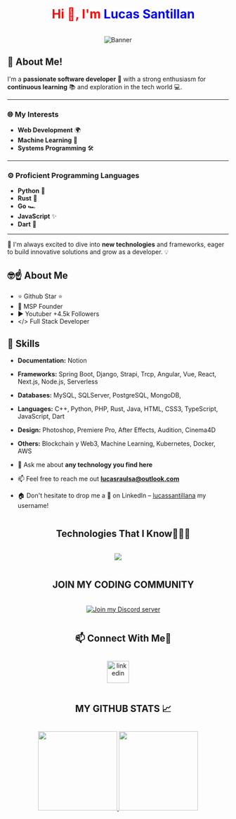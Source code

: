<!--h1 without bottom border-->
<div id="user-content-toc">
  <ul align="center">
    <summary><h1 style="display: inline-block; color: red">Hi 👋, I'm <span style="color: blue">Lucas Santillan</span></h1></summary>
  </ul>
</div>

<!-- Banner -->
<p align="center">
  <img src="https://github.com/Luc4st1574/Luc4st1574/blob/main/1705114483615.jpeg" alt="Banner">
</p>

## 👋 About Me!

I'm a **passionate software developer** 🌟 with a strong enthusiasm for **continuous learning** 📚 and exploration in the tech world 💻.

---

### 🌐 My Interests
- **Web Development** 🌍  
- **Machine Learning** 🤖  
- **Systems Programming** 🛠️  

---

### ⚙️ Proficient Programming Languages
- **Python** 🐍  
- **Rust** 🦀  
- **Go** 🏎️  
- **JavaScript** ✨  
- **Dart** 🎯  

---

🚀 I'm always excited to dive into **new technologies** and frameworks, eager to build innovative solutions and grow as a developer. 💡



## 🤓☝️ About Me

- ⭐ Github Star ⭐
- 🧊 MSP Founder
- ▶️ Youtuber +4.5k Followers
- </> Full Stack Developer



<!--Intro start-->
## 🔧 Skills

- **Documentation:** Notion
- **Frameworks:** Spring Boot, Django, Strapi, Trcp, Angular, Vue, React, Next.js, Node.js, Serverless
- **Databases:** MySQL, SQLServer, PostgreSQL, MongoDB,
- **Languages:** C++, Python, PHP, Rust, Java, HTML, CSS3, TypeScript, JavaScript, Dart
- **Design:** Photoshop, Premiere Pro, After Effects, Audition, Cinema4D
- **Others:** Blockchain y Web3, Machine Learning, Kubernetes, Docker, AWS

- 💬 Ask me about **any technology you find here**

- 📫 Feel free to reach me out **lucasraulsa@outlook.com**

- 🏠 Don't hesitate to drop me a **👋** on LinkedIn –  [lucassantillana](https://www.linkedin.com/in/lucassantillana/) my username!
<!--Intro end-->

<!--h1 without bottom border-->
<div id="user-content-toc">
  <ul align="center">
    <summary><h2 style="display: inline-block">Technologies That I Know👨🏻‍💻</h2></summary>
  </ul>
</div>
<!--tech stack icons-->
<p align="center">
  <a href="https://skillicons.dev">
    <img src="https://skillicons.dev/icons?i=ps,ai,pr,ae,au,xd,figma,blender,unity,unreal,notion,md,cmake,docker,kubernetes,postman,c,cs,cpp,dart,go,java,kotlin,nodejs,php,py,rust,swift,html,css,js,ts,angular,bootstrap,django,dotnet,flask,flutter,laravel,react,spring,vue,pytorch,sklearn,tensorflow,visualstudio,vscode,arduino,androidstudio,linux,bash,anaconda,powershell,npm,pnpm,git,github,githubactions,azure,aws,cloudflare,firebase,mongodb,mysql,postgres,sqlite&perline=14" />
  </a>
</p>


<!-- Connect with me -->

<div id="user-content-toc">
  <ul align="center">
    <summary><h2 style="display: inline-block;">JOIN MY CODING COMMUNITY</h2></summary>
    <br>
  <a href="https://discord.gg/smzHyCNpnQ">
    <img src="https://dcbadge.limes.pink/api/server/smzHyCNpnQ" alt="Join my Discord server">
  </a>
  </ul>
</div>


<!--h2 without bottom border-->
<div id="user-content-toc">
  <ul align="center">
    <summary><h2 style="display: inline-block"> 📫 Connect With Me🤝</h2></summary>
  </ul>
</div>

<!--icons and links-->
<p align="center">
<a href="https://www.linkedin.com/in/lucassantillana/" target="_blank">
<img align="center" src="https://user-images.githubusercontent.com/88904952/234979284-68c11d7f-1acc-4f0c-ac78-044e1037d7b0.png" alt="linkedin" height="50" width="50" />
</a>
</p>

<div id="user-content-toc">
  <ul align="center">
    <summary><h2 style="display: inline-block">MY GITHUB STATS 📈</h2></summary>
  </ul>
</div>


<p align="center">
<a href="https://github.com/Luc4st1574">
  <img height="180em" src="https://github-readme-stats-eight-theta.vercel.app/api?username=Luc4st1574&show_icons=true&theme=algolia&include_all_commits=true&count_private=true"/>
  <img height="180em" src="https://github-readme-stats-eight-theta.vercel.app/api/top-langs/?username=Luc4st1574&layout=compact&langs_count=8&theme=algolia"/>
</a>
</p>



